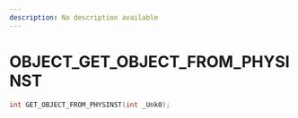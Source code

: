 ```yaml
---
description: No description available 
---
```


# OBJECT\_GET_OBJECT_FROM_PHYSINST

```cpp
int GET_OBJECT_FROM_PHYSINST(int _Unk0);
```